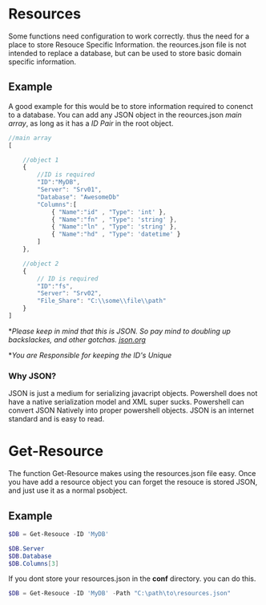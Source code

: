 # Resources
Some functions need configuration to work correctly. thus the need for a place to store Resouce Specific Information. the reources.json file is not intended to replace a database, but can be used to store basic domain specific information.

## Example
A good example for this would be to store information required to conenct to a database. You can add any JSON object in the reources.json *main array*, as long as it has a *ID Pair* in the root object.


```javascript
//main array
[ 

    //object 1
    { 
        //ID is required
        "ID":"MyDB",
        "Server": "Srv01",
        "Database": "AwesomeDb"
        "Columns":[
            { "Name":"id" , "Type": 'int' },
            { "Name":"fn" , "Type": 'string' },
            { "Name":"ln" , "Type": 'string' },
            { "Name":"hd" , "Type": 'datetime' }
        ]
    },

    //object 2
    {
        // ID is required
        "ID":"fs", 
        "Server": "Srv02",
        "File_Share": "C:\\some\\file\\path"
    }
]
```


**Please keep in mind that this is JSON. So pay mind to doubling up backslackes, and other gotchas. [json.org](https://www.json.org/)*

**You are Responsible for keeping the ID's Unique*

### Why JSON?
JSON is just a medium for serializing javacript objects. Powershell does not have a native serialization model and XML super sucks. Powershell can convert JSON Natively into proper powershell objects. JSON is an internet standard and is easy to read.



# Get-Resource
The function Get-Resource makes using the resources.json file easy. Once you have add a resource object you can forget the resouce is stored JSON, and just use it as a normal psobject.

## Example
```powershell
$DB = Get-Resouce -ID 'MyDB'

$DB.Server
$DB.Database
$DB.Columns[3]
```

If you dont store your resources.json in the **conf** directory. you can do this.

```powershell
$DB = Get-Resouce -ID 'MyDB' -Path "C:\path\to\resources.json"
```


